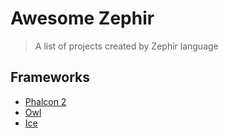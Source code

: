 Awesome Zephir
==============

> A list of projects created by Zephir language

## Frameworks

- [Phalcon 2](https://github.com/phalcon/cphalcon/tree/2.0.0)
- [Owl](https://github.com/owl-framework/owl)
- [Ice](https://github.com/ice/framework)
